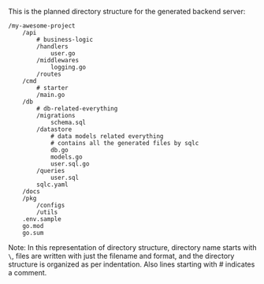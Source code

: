 
This is the planned directory structure for the generated backend server:

```
/my-awesome-project
	/api
		# business-logic
		/handlers
			user.go
		/middlewares
			logging.go
		/routes
	/cmd
		# starter
		/main.go
	/db
		# db-related-everything
		/migrations
			schema.sql
        /datastore
            # data models related everything
            # contains all the generated files by sqlc
            db.go
            models.go
            user.sql.go
		/queries
			user.sql
		sqlc.yaml
	/docs
	/pkg
		/configs
		/utils
	.env.sample
	go.mod
	go.sum
```

Note: In this representation of directory structure, directory name starts with `\`, 
files are written with just the filename and format, 
and the directory structure is organized as per indentation. Also lines starting with # indicates a comment.
